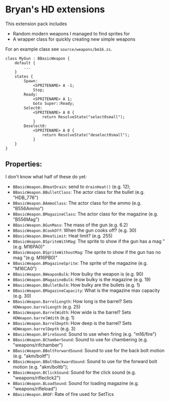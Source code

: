 # Bryan's HD extensions

This extension pack includes

- Random modern weapons I managed to find sprites for
- A wrapper class for quickly creating new simple weapons

For an example class see `source/weapons/bm16.zs`.

```
class MyGun : BBasicWeapon {
	default {
		...
	}
	states {
		Spawn:
			<SPRITENAME> A -1;
			Stop;
		Ready:
			<SPRITENAME> A 1;
			Goto Super::Ready;
		Select0:
			<SPRITENAME> A 0 {
				return ResolveState("select0small");
			}
		Deselect0:
			<SPRITENAME> A 0 {
				return ResolveState("deselect0small");
			}
	}
}
```

## Properties:

I don't know what half of these do yet:

 * `BBasicWeapon.BHeatDrain`: send to `drainHeat()` (e.g. 12);
 * `BBasicWeapon.BBulletClass`: The actor class for the bullet (e.g. "HDB_776")
 * `BBasicWeapon.BAmmoClass`: The actor class for the ammo (e.g. "B556Ammo")
 * `BBasicWeapon.BMagazineClass`: The actor class for the magazine (e.g. "B556Mag")
 * `BBasicWeapon.BGunMass`: The mass of the gun (e.g. 6.2)
 * `BBasicWeapon.BCookOff`: When the gun cooks off? (e.g. 30)
 * `BBasicWeapon.BHeatLimit`: Heat limit? (e.g. 255)
 * `BBasicWeapon.BSpriteWithMag`: The sprite to show if the gun has a mag "(e.g. M16PA0)"
 * `BBasicWeapon.BSpriteWithoutMag`: The sprite to show if the gun has no mag "(e.g. M16PB0)"
 * `BBasicWeapon.BMagazineSprite`: The sprite of the magazine (e.g. "M16CA0")
 * `BBasicWeapon.BWeaponBulk`: How bulky the weapon is (e.g. 90)
 * `BBasicWeapon.BMagazineBulk`: How bulky is the magazine (e.g. 19)
 * `BBasicWeapon.BBulletBulk`: How bulky are the bullets (e.g. 1)
 * `BBasicWeapon.BMagazineCapacity`: What is the magazine max capacity (e.g. 30)
 * `BBasicWeapon.BarrelLength`: How long is the barrel? Sets `HDWeapon.barrelLength` (e.g. 25)
 * `BBasicWeapon.BarrelWidth`: How wide is the barrel? Sets `HDWeapon.barrelWdith` (e.g. 1)
 * `BBasicWeapon.BarrelDepth`: How deep is the barrel? Sets `HDWeapon.barrelDepth` (e.g. 3)
 * `BBasicWeapon.BFireSound`: Sound to use when firing (e.g. "m16/fire")
 * `BBasicWeapon.BChamberSound`: Sound to use for chambering  (e.g. "weapons/rifchamber")
 * `BBasicWeapon.BBoltForwardSound`: Sound to use for the back bolt motion (e.g. "akm/boltf")
 * `BBasicWeapon.BBoltBackwardSound`: Sound to use for the forward bolt motion (e.g. "akm/boltb");
 * `BBasicWeapon.BClickSound`: Sound for the click sound (e.g. "weapons/rifleclick2")
 * `BBasicWeapon.BLoadSound`: Sound for loading magazine (e.g. "weapons/rifleload")
 * `BBasicWeapon.BROF`: Rate of fire used for SetTics